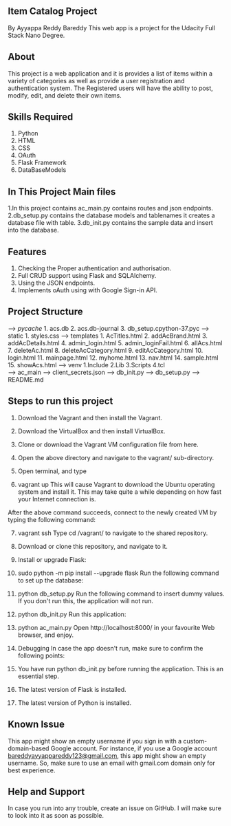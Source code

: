 ## Item Catalog Project
By Ayyappa Reddy Bareddy
This web app is a project for the Udacity Full Stack Nano Degree.


## About
This project is a web application and it is provides a list of items within a variety of categories as well as provide a user registration and authentication system. The Registered users will have the ability to post, modify, edit, and delete their own items.


## Skills Required
1. Python
2. HTML
3. CSS
4. OAuth
5. Flask Framework
6. DataBaseModels


## In This Project Main files
   1.In this project contains ac_main.py contains routes and json endpoints.
   2.db_setup.py contains the database models and tablenames it creates a database     file with table.
   3.db_init.py contains the sample data and insert into the database.
   
   
## Features
1. Checking the Proper authentication and authorisation.
2. Full CRUD support using Flask and SQLAlchemy.
3. Using the JSON endpoints.
4. Implements oAuth using with Google Sign-in API.


## Project Structure
--> _pycache_
       1. acs.db
	   2. acs.db-journal
	   3. db_setup.cpython-37.pyc
-->	static
       1. styles.css
-->	templates
	   1. AcTitles.html
       2. addAcBrand.html
       3. addAcDetails.html
       4. admin_login.html
       5. admin_loginFail.html
       6. allAcs.html
       7. deleteAc.html
       8. deleteAcCategory.html
       9. editAcCategory.html
      10. login.html
      11. mainpage.html
      12. myhome.html
      13. nav.html
      14. sample.html
      15. showAcs.html
--> venv
      1.Include
	  2.Lib
	  3.Scripts
	  4.tcl	  
--> ac_main
--> client_secrets.json
--> db_init.py
--> db_setup.py
--> README.md    	


## Steps to run this project
1. Download the Vagrant and then install the Vagrant.

2. Download the VirtualBox and then install VirtualBox.

3. Clone or download the Vagrant VM configuration file from here.

4. Open the above directory and navigate to the vagrant/ sub-directory.

5. Open terminal, and type

6. vagrant up
  This will cause Vagrant to download the Ubuntu operating system and install it. This may take quite a while depending on how fast your Internet connection is.

  After the above command succeeds, connect to the newly created VM by typing the following command:

7. vagrant ssh
  Type cd /vagrant/ to navigate to the shared repository.

8. Download or clone this repository, and navigate to it.

9. Install or upgrade Flask:

10. sudo python -m pip install --upgrade flask
    Run the following command to set up the database:

11. python db_setup.py
    Run the following command to insert dummy values. If you don't run this, the application will not run.

12. python db_init.py
    Run this application:

13. python ac_main.py
Open http://localhost:8000/ in your favourite Web browser, and enjoy.

14. Debugging
    In case the app doesn't run, make sure to confirm the following points:

15. You have run python db_init.py before running the application. This is an    essential step.

16. The latest version of Flask is installed.

17. The latest version of Python is installed.


## Known Issue
   This app might show an empty username if you sign in with a custom-domain-based Google account. For instance, if you use a Google account bareddyayyappareddy123@gmail.com, this app might show an empty username. So, make sure to use an email with gmail.com domain only for best experience.
 
## Help and Support
   In case you run into any trouble, create an issue on GitHub. I will make sure to look into it as soon as possible.

